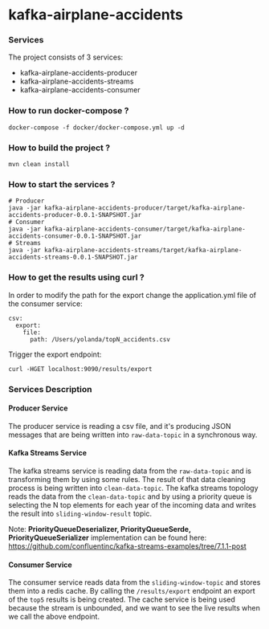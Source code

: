 # kafka-airplane-accidents

### Services

The project consists of 3 services:

* kafka-airplane-accidents-producer
* kafka-airplane-accidents-streams
* kafka-airplane-accidents-consumer

### How to run docker-compose ?
```commandline
docker-compose -f docker/docker-compose.yml up -d
```

### How to build the project ?
```commandline
mvn clean install
```

### How to start the services ?
```commandline
# Producer
java -jar kafka-airplane-accidents-producer/target/kafka-airplane-accidents-producer-0.0.1-SNAPSHOT.jar 
# Consumer
java -jar kafka-airplane-accidents-consumer/target/kafka-airplane-accidents-consumer-0.0.1-SNAPSHOT.jar
# Streams
java -jar kafka-airplane-accidents-streams/target/kafka-airplane-accidents-streams-0.0.1-SNAPSHOT.jar
```

### How to get the results using curl ?
In order to modify the path for the export change the application.yml file of the consumer service:
```commandline
csv:
  export:
    file:
      path: /Users/yolanda/topN_accidents.csv
```

Trigger the export endpoint:
```commandline
curl -HGET localhost:9090/results/export
```

### Services Description

#### Producer Service
The producer service is reading a csv file, and it's producing JSON messages that are being written into
```raw-data-topic``` in a synchronous way.

#### Kafka Streams Service
The kafka streams service is reading data from the ```raw-data-topic``` and is transforming them by
using some rules. The result of that data cleaning process is being written into ```clean-data-topic```.
The kafka streams topology reads the data from the ```clean-data-topic``` and by using a priority queue is
selecting the N top elements for each year of the incoming data and writes the result into ```sliding-window-result```
topic.

Note: <b>PriorityQueueDeserializer, PriorityQueueSerde, PriorityQueueSerializer</b>
implementation can be found here: https://github.com/confluentinc/kafka-streams-examples/tree/7.1.1-post

#### Consumer Service
The consumer service reads data from the ```sliding-window-topic``` and stores them into a redis cache.
By calling the ```/results/export``` endpoint an export of the ```top5``` results is being created. The cache service 
is being used because the stream is unbounded, and we want to see the live results when we call the above endpoint.

